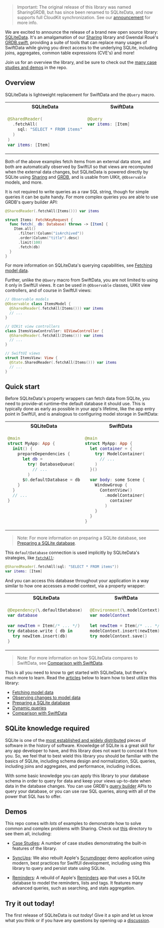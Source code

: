 > Important: The original release of this library was named SharingGRDB, but has since been 
> renamed to SQLiteData, and now supports full CloudKit synchronization. See our
> [announcement](blog/posts/184-sqlitedata-a-fast-lightweight-alternative-to-swiftdata-with-cloudkit-sync-and-sharing)
> for more info.

We are excited to announce the release of a brand new open source library: 
[SQLiteData][sqlite-data-gh]. It's an amalgamation of our [Sharing][sharing-gh] library and
Gwendal Roué's [GRDB.swift][grdb], providing a suite of tools that can replace many usages
of SwiftData while giving you direct access to the underlying SQLite, including joins, aggregates,
common table expressions (CVE's) and more!

Join us for an overview the library, and be sure to check out the 
[many case studies and demos][examples-gh] in the repo.

[examples-gh]: https://github.com/pointfreeco/sqlite-data/tree/main/Examples

## Overview

SQLiteData is lightweight replacement for SwiftData and the `@Query` macro.

<table>
<tr>
<th>SQLiteData</th>
<th>SwiftData</th>
</tr>
<tr valign=top>
<td width=50%>
      
```swift
@SharedReader(
  .fetchAll(
    sql: "SELECT * FROM items"
  )
)
var items: [Item]
```

</td>
<td width=50%>

```swift
@Query
var items: [Item]
```

</td>
</tr>
</table>

Both of the above examples fetch items from an external data store, and both are automatically
observed by SwiftUI so that views are recomputed when the external data changes, but SQLiteData is
powered directly by SQLite using [Sharing][sharing-gh] and [GRDB][grdb], and is
usable from UIKit, `@Observable` models, and more.

It is not required to write queries as a raw SQL string, though for simple queries it can be 
quite handy. For more complex queries you are able to use GRDB's query builder API:

```swift
@SharedReader(.fetchAll(Items())) var items

struct Items: FetchKeyRequest {
  func fetch(_ db: Database) throws -> [Item] {
    Item.all()
      .filter(!Column("isArchived"))
      .order(Column("title").desc)
      .limit(100)
      .fetch(db)
  }
}
```

For more information on SQLiteData's querying capabilities, see 
[Fetching model data][fetching-article].

Further, unlike the `@Query` macro from SwiftData, you are not limited to using it only in 
SwiftUI views. It can be used in `@Observable` classes, UIKit view controllers, and of course in
SwiftUI views:

```swift
// Observable models
@Observable class ItemsModel {
  @SharedReader(.fetchAll(Items())) var items
  // ...
}

// UIKit view controllers
class ItemsViewController: UIViewController {
  @SharedReader(.fetchAll(Items())) var items
  // ...
}

// SwiftUI views
struct ItemsView: View {
  @State.SharedReader(.fetchAll(Items())) var items
  // ...
}
```

## Quick start

Before SQLiteData's property wrappers can fetch data from SQLite, you need to provide–at
runtime–the default database it should use. This is typically done as early as possible in your
app's lifetime, like the app entry point in SwiftUI, and is analogous to configuring model storage
in SwiftData:

<table>
<tr>
<th>SQLiteData</th>
<th>SwiftData</th>
</tr>
<tr valign=top>
<td width=50%>

```swift
@main
struct MyApp: App {
  init() {
    prepareDependencies {
      let db =
        try! DatabaseQueue(
          // ...
        )
      $0.defaultDatabase = db
    }
  }
  // ...
}
```

</td>
<td width=50%>

```swift
@main
struct MyApp: App {
  let container = { 
    try! ModelContainer(
      // ...
    )
  }()
  
  var body: some Scene {
    WindowGroup {
      ContentView()
        .modelContainer(
          container
        )
    }
  }
}
```

</td>
</tr>
</table>

> Note: For more information on preparing a SQLite database, see 
[Preparing a SQLite database][preparing-db-article].

This `defaultDatabase` connection is used implicitly by SQLiteData's strategies, like 
 [`fetchAll`][fetchall-docs]:

```swift
@SharedReader(.fetchAll(sql: "SELECT * FROM items"))
var items: [Item]
```

And you can access this database throughout your application in a way similar to how one accesses
a model context, via a property wrapper:

<table>
<tr>
<th>SQLiteData</th>
<th>SwiftData</th>
</tr>
<tr valign=top>
<td width=50%>

```swift
@Dependency(\.defaultDatabase) 
var database
    
var newItem = Item(/* ... */)
try database.write { db in
  try newItem.insert(db)
}
```

</td>
<td width=50%>

```swift
@Environment(\.modelContext) 
var modelContext
    
let newItem = Item(/* ... */)
modelContext.insert(newItem)
try modelContext.save()
```

</td>
</tr>
</table>

> Note: For more information on how SQLiteData compares to SwiftData, see
> [Comparison with SwiftData][comparison-swiftdata-article].

This is all you need to know to get started with SQLiteData, but there's much more to learn. Read
the [articles][articles] below to learn how to best utilize this library:

* [Fetching model data][fetching-article]
* [Observing changes to model data][observing-article]
* [Preparing a SQLite database][preparing-db-article]
* [Dynamic queries][dynamic-queries-article]
* [Comparison with SwiftData][comparison-swiftdata-article]

[observing-article]: https://swiftpackageindex.com/pointfreeco/sqlite-data/main/documentation/sqlitedata/observing 
[dynamic-queries-article]: https://swiftpackageindex.com/pointfreeco/sqlite-data/main/documentation/sqlitedata/dynamicqueries 
[articles]: https://swiftpackageindex.com/pointfreeco/sqlite-data/main/documentation/sqlitedata#Essentials 
[comparison-swiftdata-article]: https://swiftpackageindex.com/pointfreeco/sqlite-data/main/documentation/sqlitedata/comparisonwithswiftdata 
[fetching-article]: https://swiftpackageindex.com/pointfreeco/sqlite-data/main/documentation/sqlitedata/fetching 
[preparing-db-article]: https://swiftpackageindex.com/pointfreeco/sqlite-data/main/documentation/sqlitedata/preparingdatabase  
 [fetchall-docs]: https://swiftpackageindex.com/pointfreeco/sqlite-data/main/documentation/sqlitedata/FetchAll

## SQLite knowledge required

SQLite is one of the 
 [most established and widely distributed](https://www.sqlite.org/mostdeployed.html) pieces of 
software in the history of software. Knowledge of SQLite is a great skill for any app developer to
have, and this library does not want to conceal it from you. So, we feel that to best wield this
library you should be familiar with the basics of SQLite, including schema design and normalization,
SQL queries, including joins and aggregates, and performance, including indices.

With some basic knowledge you can apply this library to your database schema in order to query
for data and keep your views up-to-date when data in the database changes. You can use GRDB's
[query builder][query-interface] APIs to query your database, or you can use raw SQL queries, 
along with all of the power that SQL has to offer.

## Demos

This repo comes with _lots_ of examples to demonstrate how to solve common and complex problems with
Sharing. Check out [this][examples-gh] directory to see them all, including:

  * [Case Studies][case-studies-gh]:
    A number of case studies demonstrating the built-in features of the library.

  * [SyncUps][sync-ups-gh]: We also rebuilt Apple's [Scrumdinger][scrumdinger] demo
    application using modern, best practices for SwiftUI development, including using this library
    to query and persist state using SQLite.
    
  * [Reminders][reminders-gh]: A rebuild of Apple's [Reminders][reminders-app-store] app
    that uses a SQLite database to model the reminders, lists and tags. It features many advanced
    queries, such as searching, and stats aggregation.

## Try it out today!

The first release of SQLiteData is out _today_! Give it a spin and let us know what you think
or if you have any questions by opening up a 
[discussion](https://github.com/pointfreeco/sqlite-data/discussions).

[examples-gh]: https://github.com/pointfreeco/sqlite-data/tree/main/Examples
[case-studies-gh]: https://github.com/pointfreeco/sqlite-data/tree/main/Examples/CaseStudies
[reminders-gh]: https://github.com/pointfreeco/sqlite-data/tree/main/Examples/Reminders
[sync-ups-gh]: https://github.com/pointfreeco/sqlite-data/tree/main/Examples/SyncUps
[scrumdinger]: https://developer.apple.com/tutorials/app-dev-training/getting-started-with-scrumdinger
[reminders-app-store]: https://apps.apple.com/us/app/reminders/id1108187841
[sqlite-data-gh]: http://github.com/pointfreeco/sqlite-data
[sharing-gh]: http://github.com/pointfreeco/swift-sharing
[grdb]: http://github.com/groue/grdb.swift
[query-interface]: https://swiftpackageindex.com/groue/grdb.swift/master/documentation/grdb/queryinterface
